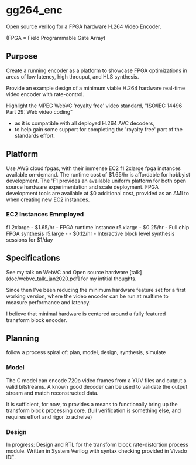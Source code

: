# gg264_enc
Open source verilog for a FPGA hardware H.264 Video Encoder.

(FPGA = Field Programmable Gate Array)

## Purpose

Create a running encoder as a platform to showcase FPGA optimizations in areas of low latency, high throuput, and HLS synthesis.

Provide an example design of a minimum viable H.264 hardware real-time video encoder with rate-control. 

Highlight the MPEG WebVC 'royalty free' video standard, "ISO/IEC 14496 Part 29: Web video coding"
- as it is compatible with all deployed H.264 AVC decoders, 
- to help gain some support for completing the 'royalty free' part of the standards effort.

## Platform
Use AWS cloud fpgas, with their immense EC2 f1.2xlarge fpga instances available on-demand. 
The runtime cost of $1.65/hr is affordable for hobbyist development. The 'F1 provides an available uniform platform for both open source hardware experimentation and scale deployment.
FPGA development tools are available at $0 additional cost, provided as an AMI to when creating new EC2 instances.

### EC2 Instances Emmployed
f1.2xlarge - $1.65/hr - FPGA runtime instance
r5.xlarge - $0.25/hr - Full chip FPGA synthesis 
r5.large - - $0.12/hr - Interactive block level synthesis sessions for $1/day

## Specifications

See my talk on WebVC and Open source hardware [talk](doc/webvc_talk_jan2020.pdf]
for my intitial thoughts.

Since then I've been reducing the minimum hardware feature set for a first working version, 
where the video encoder can be run at realtime to measure performance and latency.

I believe that minimal hardware is centered around a fully featured transform block encoder.


## Planning
follow a process spiral of: plan, model, design, synthesis, simulate

### Model
The C model can encode 720p video frames from a YUV files and output a valid bitstreams.
A known good decoder can be used to validate the output stream and match reconstructed data.
 
It is sufficient, for now, to provides a means to functionally bring up the transform block processing core.
(full verification is something else, and requires effort and rigor to acheive)

### Design
In progress: Design and RTL for the transform block rate-distortion process module. Written in System Verilog with syntax checking provided in Vivado IDE.





